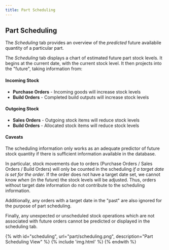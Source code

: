 ```yaml
---
title: Part Scheduling
---
```


## Part Scheduling


The *Scheduling* tab provides an overview of the *predicted* future availabile quantity of a particular part.

The *Scheduling* tab displays a chart of estimated future part stock levels. It begins at the current date, with the current stock level. It then projects into the "future", taking information from:

#### Incoming Stock

- **Purchase Orders** - Incoming goods will increase stock levels
- **Build Orders** - Completed build outputs will increase stock levels

#### Outgoing Stock

- **Sales Orders** - Outgoing stock items will reduce stock levels
- **Build Orders** - Allocated stock items will reduce stock levels

#### Caveats

The scheduling information only works as an adequate predictor of future stock quantity if there is sufficient information available in the database.

In particular, stock movements due to orders (Purchase Orders / Sales Orders / Build Orders) will only be counted in the scheduling *if a target date is set for the order*. If the order does not have a target date set, we cannot know *when* (in the future) the stock levels will be adjusted. Thus, orders without target date information do not contribute to the scheduling information.

Additionally, any orders with a target date in the "past" are also ignored for the purpose of part scheduling.

Finally, any unexpected or unscheduled stock operations which are not associated with future orders cannot be predicted or displayed in the scheduling tab.

{% with id="scheduling", url="part/scheduling.png", description="Part Scheduling View" %}
{% include 'img.html' %}
{% endwith %}